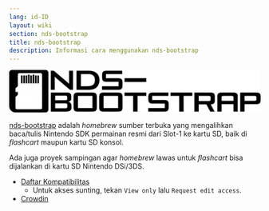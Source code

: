 ```yaml
---
lang: id-ID
layout: wiki
section: nds-bootstrap
title: nds-bootstrap
description: Informasi cara menggunakan nds-bootstrap
---
```


![Logo nds-bootstrap](https://github.com/DS-Homebrew/nds-bootstrap/raw/master/logo.png)

[nds-bootstrap](https://github.com/DS-Homebrew/nds-bootstrap) adalah *homebrew* sumber terbuka yang mengalihkan baca/tulis Nintendo SDK permainan resmi dari Slot-1 ke kartu SD, baik di *flashcart* maupun kartu SD konsol.

Ada juga proyek sampingan agar *homebrew* lawas untuk *flashcart* bisa dijalankan di kartu SD Nintendo DSi/3DS.

- [Daftar Kompatibilitas](https://docs.google.com/spreadsheets/d/1LRTkXOUXraTMjg1eedz_f7b5jiuyMv2x6e_jY_nyHSc/edit?usp=sharing)
    - Untuk akses sunting, tekan `View only` lalu `Request edit access`.
- [Crowdin](https://crowdin.com/project/nds-bootstrap)
